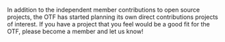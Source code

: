 In addition to the independent member contributions to open source projects, the OTF has started planning its own direct contributions projects of interest. If you have a project that you feel would be a good fit for the OTF, please become a member and let us know!
